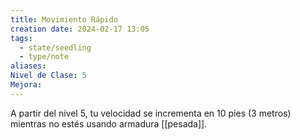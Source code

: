 ```yaml
---
title: Movimiento Rápido
creation date: 2024-02-17 13:05
tags:
  - state/seedling
  - type/note
aliases: 
Nivel de Clase: 5
Mejora:
---
```

A partir del nivel 5, tu velocidad se incrementa en 10 pies (3 metros) mientras no estés usando
armadura [[pesada]].